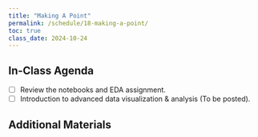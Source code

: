 ```yaml
---
title: "Making A Point"
permalink: /schedule/18-making-a-point/
toc: true
class_date: 2024-10-24
---
```


## In-Class Agenda

- [ ] Review the notebooks and EDA assignment.
- [ ] Introduction to advanced data visualization & analysis (To be posted).

## Additional Materials
